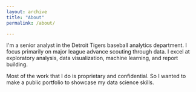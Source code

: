 ```yaml
---
layout: archive
title: "About"
permalink: /about/

---
```


I'm a senior analyst in the Detroit Tigers baseball analytics department. I focus primarily on major league advance scouting through data. I excel at exploratory analysis, data visualization, machine learning, and report building.

Most of the work that I do is proprietary and confidential. So I wanted to make a public portfolio to showcase my data science skills.
